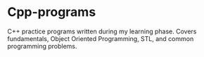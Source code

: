 # Cpp-programs
C++ practice programs written during my learning phase. Covers fundamentals, Object Oriented Programming, STL, and common programming problems.
